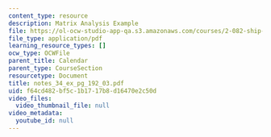 ```yaml
---
content_type: resource
description: Matrix Analysis Example
file: https://ol-ocw-studio-app-qa.s3.amazonaws.com/courses/2-082-ship-structural-analysis-design-13-122-spring-2003/f64cd482bf5c1b1717b8d16470e2c50d_notes_34_ex_pg_192_03.pdf
file_type: application/pdf
learning_resource_types: []
ocw_type: OCWFile
parent_title: Calendar
parent_type: CourseSection
resourcetype: Document
title: notes_34_ex_pg_192_03.pdf
uid: f64cd482-bf5c-1b17-17b8-d16470e2c50d
video_files:
  video_thumbnail_file: null
video_metadata:
  youtube_id: null
---
```

